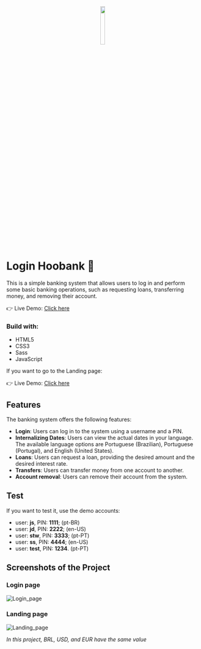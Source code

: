 <div align='center'><img style="width:16%" src='https://github.com/davimgfx/hoobank/assets/118557337/9d3cae3b-a4b9-4972-8742-db8fe0871224'/></div>

# Login Hoobank 🤖
This is a simple banking system that allows users to log in and perform some basic banking operations, such as requesting loans, transferring money, and removing their account.

👉 Live Demo: [Click here](https://davimgfx.github.io/loginHoobank/)

### Build with:

- HTML5
- CSS3
- Sass
- JavaScript

If you want to go to the Landing page:

👉 Live Demo: [Click here](https://davimgfx.github.io/hoobank/)

## Features
The banking system offers the following features:

- **Login**: Users can log in to the system using a username and a PIN.
- **Internalizing Dates**: Users can view the actual dates in your language. The available language options are Portuguese (Brazilian), Portuguese (Portugal), and English (United States).
- **Loans**: Users can request a loan, providing the desired amount and the desired interest rate.
- **Transfers**: Users can transfer money from one account to another.
- **Account removal**: Users can remove their account from the system.

## Test
If you want to test it, use the demo accounts:
- user: **js**, PIN: **1111**; (pt-BR)
- user: **jd**, PIN: **2222**; (en-US)
- user: **stw**, PIN: **3333**; (pt-PT)
- user: **ss**, PIN: **4444**;  (en-US)
- user: **test**, PIN: **1234**. (pt-PT)

## Screenshots of the Project
### Login page
![Login_page](https://github.com/davimgfx/loginHoobank/assets/118557337/e71beae4-cf59-416a-9e99-6768a2eff3d0)

### Landing page
![Landing_page](https://github.com/davimgfx/loginHoobank/assets/118557337/c1682604-ec4a-498d-ae17-66d836dfc663)

*In this project, BRL, USD, and EUR have the same value*
